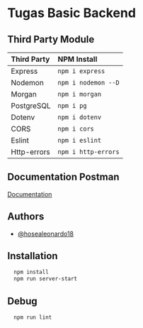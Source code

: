 
# Tugas Basic Backend

## Third Party Module



| Third Party       |  NPM Install                |
| :--------         | :------------------------- |
| Express           | `npm i express` |
| Nodemon           | `npm i nodemon --D` |
| Morgan            | `npm i morgan` |
| PostgreSQL        | `npm i pg` |
| Dotenv            | `npm i dotenv` |
| CORS              | `npm i cors` |
| Eslint            | `npm i eslint` |
| Http-errors     | `npm i http-errors` |



## Documentation Postman

[Documentation](https://documenter.postman.com/preview/24895506-272b67f9-f306-4527-b5ee-63d8942fe480?environment=&versionTag=latest&apiName=CURRENT&version=latest&documentationLayout=classic-double-column&right-sidebar=303030&top-bar=FFFFFF&highlight=EF5B25)


## Authors

- [@hosealeonardo18](https://github.com/hosealeonardo18)


## Installation

```bash
  npm install
  npm run server-start
```

## Debug

```bash
  npm run lint
```
    